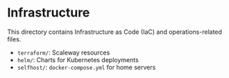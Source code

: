 # Infrastructure

This directory contains Infrastructure as Code (IaC) and operations-related files.

-   `terraform/`: Scaleway resources
-   `helm/`: Charts for Kubernetes deployments
-   `selfhost/`: `docker-compose.yml` for home servers
